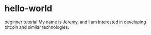 # hello-world
beginner tutorial
My name is Jeremy, and I am interested in developing bitcoin and similar technologies.
